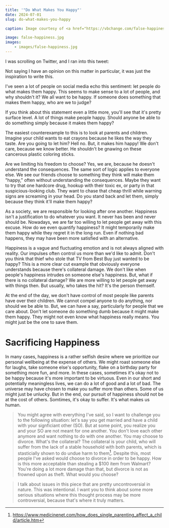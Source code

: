 ```yaml
---
title: '"Do What Makes You Happy"'
date: 2024-07-01
slug: do-what-makes-you-happy

caption: Image courtesy of <a href="https://vbchange.com/false-happiness/">vbchange.com</a>.

image: false-happiness.jpg
images:
    - images/false-happiness.jpg
---
```


I was scrolling on Twitter, and I ran into this tweet:

<!-- {{< twitter user="MediaPyre" id="1807498252796744043" >}} -->
<figcaption>Not saying I have an opinion on this matter in particular, it was just the inspiration to write this.</figcaption>

I've seen a lot of people on social media echo this sentiment: let people do what makes them happy. This seems to make sense to a lot of people, and why shouldn't it? We all want to be happy. If someone does something that makes them happy, who are we to judge?

If you think about this statement even a little more, you'll see that it's pretty surface level. A lot of things make people happy. Should anyone be able to do something simply because it makes them happy?

The easiest counterexample to this is to look at parents and children. Imagine your child wants to eat crayons because he likes the way they taste. Are you going to let him? Hell no. But, it makes him happy! We don't care, because we know better. He shouldn't be gnawing on these cancerous plastic coloring sticks. 

Are we limiting his freedom to choose? Yes, we are, because he doesn't understand the consequences. The same sort of logic applies to everyone else. We see our friends choose to something they think will make them "happy," often without understanding the consequences. Maybe they want to try that one hardcore drug, hookup with their toxic ex, or party in that suspicious-looking club. They want to chase that cheap thrill while warning signs are screaming in your head. Do you stand back and let them, simply because they think it'll make them happy?

As a society, we are responsible for looking after one another. Happiness isn't a justification to do whatever you want. It never has been and never should be. Nowadays, we are far too willing to let people get away with this excuse. How do we even quantify happiness? It might temporarily make them happy while they regret it in the long run. Even if nothing bad happens, they may have been more satisfied with an alternative. 

Happiness is a vague and fluctuating emotion and is not always aligned with reality. Our impulses often control us more than we'd like to admit. Don't you think that thief who stole that TV from Best Buy just wanted to be happy? This is a more clear cut example that obviously everyone understands because there's collateral damage. We don't like when people's happiness intrudes on someone else's happiness. But, what if there is no collateral damage? We are more willing to let people get away with things then. But usually, who takes the hit? It's the person themself. 

At the end of the day, we don't have control of most people like parents have over their children. We cannot compel anyone to do anything, nor should we be able to. But, we can have a say, particularly for people that we care about. Don't let someone do something dumb because it might make them happy. They might not even know what happiness really means. You might just be the one to save them. 

# Sacrificing Happiness
In many cases, happiness is a rather selfish desire where we prioritize our personal wellbeing at the expense of others. We might roast someone else for laughs, take someone else's opportunity, flake on a birthday party for something more fun, and more. In these cases, sometimes it's okay not to be happy because it's more important to be virtuous. Even in our short and potentially meaningless lives, we can do a lot of good and a lot of bad. The universe may have chosen to make you suffer more than others. Some of us might just be unlucky. But in the end, our pursuit of happiness should not be at the cost of others. Somtimes, it's okay to suffer. It's what makes us human.

> You might agree with everything I've said, so I want to challenge you to the following situation: let's say you get married and have a child with your signficiant other (SO). But at some point, you realize you and your SO are not meant for one another. You don't love each other anymore and want nothing to do with one another. You may choose to divorce. What's the collateral? The collateral is your child, who will suffer from the lack of a stable household with both parents, which is stasticially shown to do undue harm to them[^1]. Despite this, most people I've asked would choose to divorce in order to be happy. How is this more acceptable than stealing a $100 item from Walmart? You're doing a lot more damage than that, but divorce is not as frowned upon as theft. What would you choose?

> I talk about issues in this piece that are pretty uncontroversial in nature. This was intentional. I want you to think about some more serious situations where this thought process may be more controversial, because that's where it truly matters. 

[^1]: https://www.medicinenet.com/how_does_single_parenting_affect_a_child/article.htm
